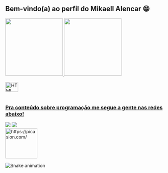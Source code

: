 ## Bem-vindo(a) ao perfil do Mikaell Alencar 😁

 <div>
  <a href="https://github.com/mikaellalencar">
  <img height="180em" src="https://github-readme-stats.vercel.app/api?username=mikaellalencar&show_icons=true&theme=tokyonight&include_all_commits=true&count_private=true"/>
  <img height="180em" src="https://github-readme-stats.vercel.app/api/top-langs/?username=mikaellalencar&layout=compact&langs_count=6&theme=tokyonight"/>
 
</div>
<div style="display: inline_block"><br>
  <img align="center" alt="HTML" height="30" width="40" src="https://cdn.jsdelivr.net/gh/devicons/devicon/icons/python/python-original.svg" />
</div>
 
 <br>
 
  ### Pra conteúdo sobre programação me segue a gente nas redes abaixo!
 
<div> 
  <a href="https://instagram.com/mk.alen" target="_blank"><img src="https://img.shields.io/badge/-Instagram-%23E4405F?style=for-the-badge&logo=instagram&logoColor=white" target="_blank"></a>
  <a href=mailto:trabalhoeemail@gmail.com target="_blank"><img src="https://img.shields.io/badge/-Gmail-%23333?style=for-the-badge&logo=gmail&logoColor=white" target="_blank"></a>
<div>
  <a href="https://picasion.com/"><img src="https://i.picasion.com/pic92/2490778479d50f019c6f0d23abaf5ac6.gif" width="100" height="95" border="0" alt="https://picasion.com/" /></a><br /><a href="https://picasion.com/"></a>
 </div>
  
 ![Snake animation](https://github.com/mikaellalencar/mikaellalencar/blob/output/github-contribution-grid-snake.svg)

</div>

 

